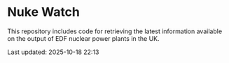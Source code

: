 # Nuke Watch

This repository includes code for retrieving the latest information available on the output of EDF nuclear power plants in the UK.

Last updated: 2025-10-18 22:13
